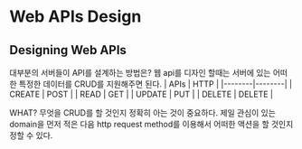 # Web APIs Design

## Designing Web APIs

대부분의 서버들이 API를 설계하는 방법은?
웹 api를 디자인 할때는 서버에 있는 어떠한 특정한 데이터를 CRUD를 지원해주면 된다.
| APIs | HTTP |
|--------|--------|
| CREATE | POST |
| READ | GET |
| UPDATE | PUT |
| DELETE | DELETE |

WHAT? 무엇을 CRUD를 할 것인지 정확히 아는 것이 중요하다.
제일 관심이 있는 domain을 먼저 적은 다음 http request method를 이용해서 어떠한 액션을 할 것인지 정할 수 있다.
